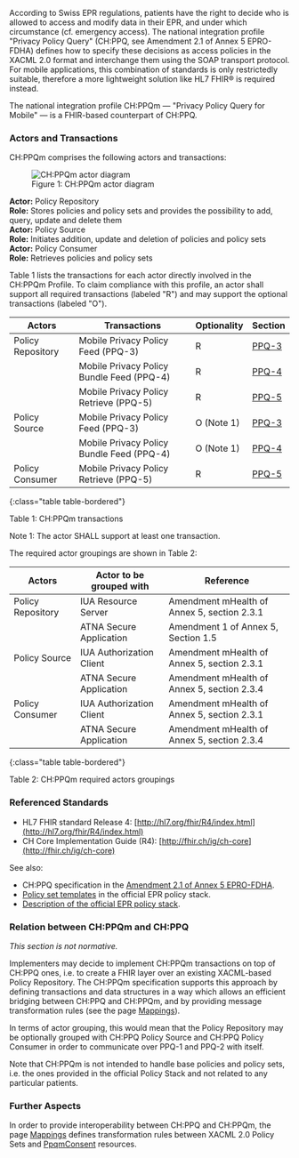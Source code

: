 According to Swiss EPR regulations, patients have the right to decide who is allowed to access and modify data in 
their EPR, and under which circumstance (cf. emergency access). The national integration profile "Privacy Policy 
Query" (CH:PPQ, see Amendment 2.1 of Annex 5 EPRO-FDHA) defines how to specify these decisions as access policies in 
the XACML 2.0 format and interchange them using the SOAP transport protocol. For mobile applications, this 
combination of standards is only restrictedly suitable, therefore a more lightweight solution like HL7 FHIR® is 
required instead. 

The national integration profile CH:PPQm — "Privacy Policy Query for Mobile" — is a FHIR-based counterpart of CH:PPQ.

### Actors and Transactions

CH:PPQm comprises the following actors and transactions:

<figure>
  <img src="assets/images/actors.svg" alt="CH:PPQm actor diagram"/>
  <figcaption>Figure 1: CH:PPQm actor diagram</figcaption>
</figure>

**Actor:** Policy Repository<br>
**Role:** Stores policies and policy sets and provides the possibility to add, query, update and delete them<br>
**Actor:** Policy Source<br>
**Role:** Initiates addition, update and deletion of policies and policy sets<br>
**Actor:** Policy Consumer<br>
**Role:** Retrieves policies and policy sets

Table 1 lists the transactions for each actor directly involved in the CH:PPQm Profile. To claim compliance with 
this profile, an actor shall support all required transactions (labeled "R") and may support the optional 
transactions (labeled "O").

| Actors            | Transactions                              | Optionality | Section              |
|-------------------|-------------------------------------------|-------------|----------------------|
| Policy Repository | Mobile Privacy Policy Feed (PPQ-3)        | R           | [PPQ-3](ppqm-3.html) |
|                   | Mobile Privacy Policy Bundle Feed (PPQ-4) | R           | [PPQ-4](ppqm-4.html) |
|                   | Mobile Privacy Policy Retrieve (PPQ-5)    | R           | [PPQ-5](ppqm-5.html) |
| Policy Source     | Mobile Privacy Policy Feed (PPQ-3)        | O (Note 1)  | [PPQ-3](ppqm-3.html) |
|                   | Mobile Privacy Policy Bundle Feed (PPQ-4) | O (Note 1)  | [PPQ-4](ppqm-4.html) |
| Policy Consumer   | Mobile Privacy Policy Retrieve (PPQ-5)    | R           | [PPQ-5](ppqm-5.html) |
{:class="table table-bordered"}

Table 1: CH:PPQm transactions

Note 1: The actor SHALL support at least one transaction.

The required actor groupings are shown in Table 2:

| Actors            | Actor to be grouped with | Reference                                   |
|-------------------|--------------------------|---------------------------------------------|
| Policy Repository | IUA Resource Server      | Amendment mHealth of Annex 5, section 2.3.1 |
|                   | ATNA Secure Application  | Amendment 1 of Annex 5, Section 1.5         |
| Policy Source     | IUA Authorization Client | Amendment mHealth of Annex 5, section 2.3.1 |
|                   | ATNA Secure Application  | Amendment mHealth of Annex 5, section 2.3.4 |
| Policy Consumer   | IUA Authorization Client | Amendment mHealth of Annex 5, section 2.3.1 |
|                   | ATNA Secure Application  | Amendment mHealth of Annex 5, section 2.3.4 |
{:class="table table-bordered"}

Table 2: CH:PPQm required actors groupings

### Referenced Standards

- HL7 FHIR standard Release 4: [http://hl7.org/fhir/R4/index.html](http://hl7.org/fhir/R4/index.html)
- CH Core Implementation Guide (R4): [http://fhir.ch/ig/ch-core](http://fhir.ch/ig/ch-core)

See also:
- CH:PPQ specification in the [Amendment 2.1 of Annex 5 EPRO-FDHA](https://www.fedlex.admin.ch/eli/oc/2023/221/de/annexes).
- [Policy set templates](https://github.com/ehealthsuisse/ch-epr-adr-ppq/tree/main/Privacy%20Policy%20Stack/Patient%20Specific%20via%20Policy%20Manager)
  in the official EPR policy stack.
- [Description of the official EPR policy stack](https://github.com/ehealthsuisse/ch-epr-adr-ppq/blob/main/docs/Policies.md).

### Relation between CH:PPQm and CH:PPQ

_This section is not normative._

Implementers may decide to implement CH:PPQm transactions on top of CH:PPQ ones, i.e. to create a FHIR layer over an 
existing XACML-based Policy Repository. The CH:PPQm specification supports this approach by defining transactions 
and data structures in a way which allows an efficient bridging between CH:PPQ and CH:PPQm, and by providing message 
transformation rules (see the page [Mappings](mappings.html)).

In terms of actor grouping, this would mean that the Policy Repository may be optionally grouped with CH:PPQ Policy 
Source and CH:PPQ Policy Consumer in order to communicate over PPQ-1 and PPQ-2 with itself.

Note that CH:PPQm is not intended to handle base policies and policy sets, i.e. the ones provided in the official 
Policy Stack and not related to any particular patients.

### Further Aspects

In order to provide interoperability between CH:PPQ and CH:PPQm, the page [Mappings](mappings.html) defines
transformation rules between XACML 2.0 Policy Sets and
[PpqmConsent](StructureDefinition-PpqmConsent.html) resources.
